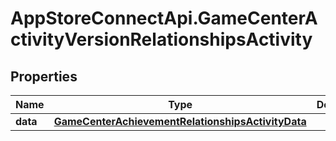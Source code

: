 # AppStoreConnectApi.GameCenterActivityVersionRelationshipsActivity

## Properties

Name | Type | Description | Notes
------------ | ------------- | ------------- | -------------
**data** | [**GameCenterAchievementRelationshipsActivityData**](GameCenterAchievementRelationshipsActivityData.md) |  | [optional] 


